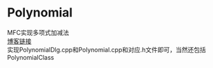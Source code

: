 # Polynomial
MFC实现多项式加减法  
[博客链接](https://www.cnblogs.com/gzr2018/p/9972883.html)  
实现PolynomialDlg.cpp和Polynomial.cpp和对应.h文件即可，当然还包括PolynomialClass
